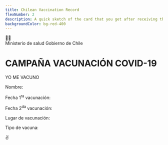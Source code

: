 ```yaml
---
title: Chilean Vaccination Record
flexNumber: 2
description: A quick sketch of the card that you get after receiving the first shot of coronavirus vaccine.
backgroundColor: bg-red-400
---
```


<div class="border-black border-solid border flex flex-col p-4 relative bg-white object-scale-down">
  <div class="flex w-max mb-2">
    <div class="logo w-20 text-center bg-red-500 mx-1 flex text-white">
      <div class="w-[45%] h-full bg-[#0F69B4] flex-shrink-0 text-[.5rem] pt-1">🦌🦅</div>
      <div class="w-full h-full bg-[#EB3C46] text-[.25rem] flex flex-col place-content-between">
        <span class="block text-left m-1">Ministerio de salud</span>
        <span class="block text-center">Gobierno de Chile</span>
      </div>
    </div>
  <div class="title w-full flex content-center items-center flex-col text-center">
      <h1 class="font-semibold text-cyan-700 inline">CAMPAÑA VACUNACIÓN COVID-19</h1>
      <span class="text-4xl font-black inline text-cyan-900">
        YO ME VACUNO<span class="flex w-60"></span>
      </span>
    </div>
  </div>
  <div class="form text-sm font-bold text-[#2c4584]">
    <p class="bg-blue-100 my-1 p-1">Nombre:</p>
    <p class="bg-blue-100 my-1 p-1">Fecha 1<sup>ra</sup> vacunación:</p>
    <p class="bg-blue-100 my-1 p-1">Fecha 2<sup>da</sup> vacunación:</p>
    <p class="bg-blue-100 my-1 p-1">Lugar de vacunación:</p>
    <p class="bg-blue-100 mt-1 p-1">Tipo de vacuna:</p>
  </div>
  <div class="opacity-20 absolute right-[80px] bottom-[4.2rem] w-14 h-28 text-[100pt]">✌️</div>
</div>
